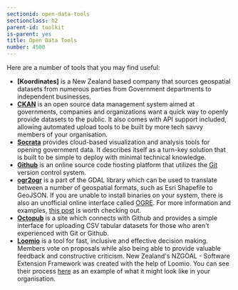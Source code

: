 ```yaml
---
sectionid: open-data-tools
sectionclass: h2
parent-id: toolkit
is-parent: yes
title: Open Data Tools
number: 4500
---
```


Here are a number of tools that you may find useful:


* **[Koordinates]** is a New Zealand based company that sources geospatial datasets from numerous parties from Government departments to independent businesses.
* **[CKAN](http://ckan.org)** is an open source data management system aimed at governments, companies and organizations want a quick way to openly provide datasets to the public. It also comes with API support included, allowing automated upload tools to be built by more tech savvy members of your organisation.
* **[Socrata](https://socrata.com)** provides cloud-based visualization and analysis tools for opening government data. It describes itself as a turn-key solution that is built to be simple to deploy with minimal technical knowledge.
* **[Github](https://github.com)** is an online source code hosting platform that utilizes the [Git](https://git-scm.com/) version control system.
* **[ogr2ogr](http://trac.osgeo.org/gdal/wiki/DownloadingGdalBinaries)** is a part of the GDAL library which can be used to translate between a number of geospatial formats, such as Esri Shapefile to GeoJSON. If you are unable to install binaries on your system, there is also an unofficial online interface called [OGRE](https://github.com/wavded/ogre). For more information and examples, [this post](http://www.postgresonline.com/journal/archives/31-GDAL-OGR2OGR-for-Data-Loading.html) is worth checking out.
* **[Octopub](https://octopub.io/)** is a site which connects with Github and provides a simple interface for uploading CSV tabular datasets for those who aren't experienced with Git or Github.
* **[Loomio](https://loomio.org)** is a tool for fast, inclusive and effective decision making. Members vote on proposals while also being able to provide valuable feedback and constructive criticism. New Zealand's NZGOAL - Software Extension Framework was created with the help of Loomio. You can see their process [here](https://www.loomio.org/g/NohQxyr9/nzgoal-software-extension) as an example of what it might look like in your organisation.
